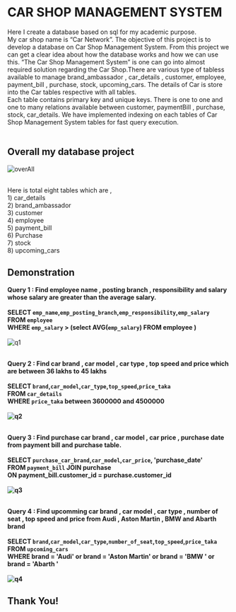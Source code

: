 # CAR SHOP MANAGEMENT SYSTEM
Here I create a database based on sql for my academic purpose. <br>
My car shop name is “Car Network”. The objective of this project is to develop a database on Car Shop Management System. From this project we can get a clear idea
about how the database works and how we can use this. 
“The Car Shop Management System” is one can go into almost required solution regarding the Car Shop.There are various type of tabless available to manage brand_ambassador ,
car_details , customer, employee, payment_bill , purchase, stock, upcoming_cars. The details of Car is store into the Car tables respective with all tables. <br>
Each table contains primary key and unique keys. There is one to one and one to many relations available between customer, paymentBill ,
purchase, stock, car_details. We have implemented indexing on each tables of Car Shop Management System tables for fast query execution.
<br> <br>
## Overall my database project 
![overAll](https://user-images.githubusercontent.com/64780532/119836894-ec0d7e80-bf23-11eb-8ca1-9b22c882069f.png)

<br>
Here is total eight tables which are , <br>
1) car_details <br>
2) brand_ambassador <br>
3) customer <br>
4) employee <br>
5) payment_bill <br>
6) Purchase <br>
7) stock  <br>
8) upcoming_cars <br>


## Demonstration
<b> Query 1 : Find employee name , posting branch , responsibility and salary whose salary are greater than the average salary. </b>
<br> <br>
<strong>
SELECT `emp_name`,`emp_posting_branch`,`emp_responsibility`,`emp_salary` <br>
FROM `employee` <br>
WHERE `emp_salary` > (select AVG(`emp_salary`) FROM employee ) <br>
</strong>
<br>
![q1](https://user-images.githubusercontent.com/64780532/119839651-237d2a80-bf26-11eb-8e53-355d5b9e1a40.png)
<br> <br>

<b> Query 2 : Find car brand , car model , car type , top speed and price which are between 36 lakhs to 45 lakhs  </b>
<br> <br>
<strong>
SELECT `brand`,`car_model`,`car_type`,`top_speed`,`price_taka` <br>
FROM `car_details` <br>
WHERE `price_taka` between 3600000 and 4500000 <br>
<strong>
<br>
![q2](https://user-images.githubusercontent.com/64780532/119840232-9dadaf00-bf26-11eb-9099-905b13f8629a.png)
<br> <br>

<b> Query 3 : Find purchase car brand , car model , car price , purchase date from payment bill and purchase table.  </b> 
<br> <br>
<strong>
SELECT `purchase_car_brand`,`car_model`,`car_price`, 'purchase_date' <br>
FROM `payment_bill` JOIN purchase <br>
ON payment_bill.customer_id = purchase.customer_id <br>
</strong>
<br>
![q3](https://user-images.githubusercontent.com/64780532/119841159-655aa080-bf27-11eb-9407-26f5787d720d.png)
<br> <br>

<b> Query 4 : Find upcomming car brand , car model , car type , number of seat , top speed and price from Audi , Aston Martin , BMW and Abarth brand  </b>
<br> <br>
<strong>
SELECT `brand`,`car_model`,`car_type`,`number_of_seat`,`top_speed`,`price_taka`  <br>
FROM `upcoming_cars`  <br>
WHERE brand = 'Audi' or brand = 'Aston Martin' or brand = 'BMW ' or brand = 'Abarth '   <br>
</strong>
 <br>
  ![q4](https://user-images.githubusercontent.com/64780532/119842245-54f6f580-bf28-11eb-81ba-97f5457e0764.png)
 <br>
 
 <h2> Thank You! </h2>
